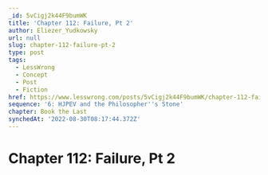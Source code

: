 ```yaml
---
_id: 5vCigj2k44F9bumWK
title: 'Chapter 112: Failure, Pt 2'
author: Eliezer_Yudkowsky
url: null
slug: chapter-112-failure-pt-2
type: post
tags:
  - LessWrong
  - Concept
  - Post
  - Fiction
href: https://www.lesswrong.com/posts/5vCigj2k44F9bumWK/chapter-112-failure-pt-2
sequence: '6: HJPEV and the Philosopher''s Stone'
chapter: Book the Last
synchedAt: '2022-08-30T08:17:44.372Z'
---
```

# Chapter 112: Failure, Pt 2


